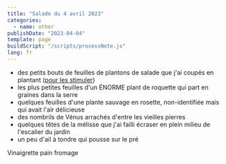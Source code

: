 ```yaml
---
title: "Salade du 4 avril 2023"
categories:
  - name: other
publishDate: "2023-04-04"
template: page
buildScript: "/scripts/processNote.js"
lang: fr
---
```


- des petits bouts de feuilles de plantons de salade que j'ai coupés en plantant ([pour les stimuler](https://plantes-jardins.fr/planter-salade/))
- les plus petites feuilles d'un ÉNORME plant de roquette qui part en graines dans la serre
- quelques feuilles d'une plante sauvage en rosette, non-identifiée mais qui avait l'air délicieuse
- des nombrils de Vénus arrachés d'entre les vieilles pierres
- quelques têtes de la mélisse que j'ai failli écraser en plein milieu de l'escalier du jardin
- un peu d'ail à tondre qui pousse sur le pré

Vinaigrette pain fromage
